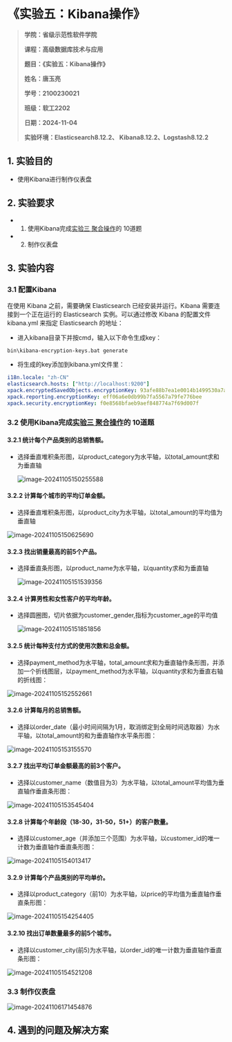 # 《实验五：Kibana操作》

> **学院：省级示范性软件学院**
>
> **课程：高级数据库技术与应用**
>
> **题目：《实验五：Kibana操作》**
>
> **姓名：唐玉亮**
>
> **学号：2100230021**
>
> **班级：软工2202**
>
> **日期：2024-11-04**
>
> **实验环境：Elasticsearch8.12.2、 Kibana8.12.2、Logstash8.12.2**

## 1. 实验目的

- 使用Kibana进行制作仪表盘

## 2. 实验要求

- 1. 使用Kibana完成[实验三 聚合操作](https://www.yuque.com/u369937/wskurb/nizzczly3ahu08t9)的 10道题

- 2. 制作仪表盘

## 3. 实验内容

### 3.1 配置Kibana

在使用 Kibana 之前，需要确保 Elasticsearch 已经安装并运行。Kibana 需要连接到一个正在运行的 Elasticsearch 实例。可以通过修改 Kibana 的配置文件 kibana.yml 来指定 Elasticsearch 的地址：

- 进入kibana目录下并按cmd，输入以下命令生成key：

``` 
bin\kibana-encryption-keys.bat generate
```

- 将生成的key添加到kibana.yml文件里：

``` yml
i18n.locale: "zh-CN"
elasticsearch.hosts: ["http://localhost:9200"]
xpack.encryptedSavedObjects.encryptionKey: 93afe88b7ea1e0014b1499530a7a9103
xpack.reporting.encryptionKey: eff06a6e0db99b7fa5567a79fe776bee
xpack.security.encryptionKey: f0e8568bfaeb9aef848774a7f69d007f
```



### 3.2 使用Kibana完成[实验三 聚合操作](https://www.yuque.com/u369937/wskurb/nizzczly3ahu08t9)的 10道题

#### 3.2.1 统计每个产品类别的总销售额。

- 选择垂直堆积条形图，以product_category为水平轴，以total_amount求和为垂直轴

  ![image-20241105150255588](./assets/image-20241105150255588.png)

#### 3.2.2 计算每个城市的平均订单金额。

- 选择垂直堆积条形图，以product_city为水平轴，以total_amount的平均值为垂直轴

![image-20241105150625690](./assets/image-20241105150625690.png)

#### 3.2.3 找出销量最高的前5个产品。

- 选择垂直条形图，以product_name为水平轴，以quantity求和为垂直轴

  ![image-20241105151539356](./assets/image-20241105151539356.png)

#### 3.2.4 计算男性和女性客户的平均年龄。

- 选择圆圈图，切片依据为customer_gender,指标为customer_age的平均值

  ![image-20241105151851856](./assets/image-20241105151851856.png)

#### 3.2.5 统计每种支付方式的使用次数和总金额。

- 选择payment_method为水平轴，total_amount求和为垂直轴作条形图，并添加一个折线图层，以payment_method为水平轴，以quantity求和为垂直右轴的折线图：

![image-20241105152552661](./assets/image-20241105152552661.png)

#### 3.2.6 计算每月的总销售额。

- 选择以order_date（最小时间间隔为1月，取消绑定到全局时间选取器）为水平轴，以total_amount的和为垂直轴作水平条形图：

![image-20241105153155570](./assets/image-20241105153155570.png)

#### 3.2.7 找出平均订单金额最高的前3个客户。

- 选择以customer_name（数值目为3）为水平轴，以total_amount平均值为垂直轴作垂直条形图：

![image-20241105153545404](./assets/image-20241105153545404.png)

#### 3.2.8 计算每个年龄段（18-30，31-50，51+）的客户数量。

- 选择以customer_age（并添加三个范围）为水平轴，以customer_id的唯一计数为垂直轴作垂直条形图：

![image-20241105154013417](./assets/image-20241105154013417.png)

#### 3.2.9 计算每个产品类别的平均单价。

- 选择以product_category（前10）为水平轴，以price的平均值为垂直轴作垂直条形图：

![image-20241105154254405](./assets/image-20241105154254405.png)

#### 3.2.10 找出订单数量最多的前5个城市。

- 选择以customer_city(前5)为水平轴，以order_id的唯一计数为垂直轴作垂直条形图：

![image-20241105154521208](./assets/image-20241105154521208.png)

### 3.3 制作仪表盘

![image-20241106171454876](./assets/image-20241106171454876.png)

## 4. 遇到的问题及解决方案